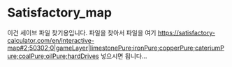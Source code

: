 # Satisfactory_map
이건 세이브 파일 찾기용입니다.
파일을 찾아서 파일을 여기
https://satisfactory-calculator.com/en/interactive-map#2;50302;0|gameLayer|limestonePure;ironPure;copperPure;cateriumPure;coalPure;oilPure;hardDrives
넣으시면 됩니다...
